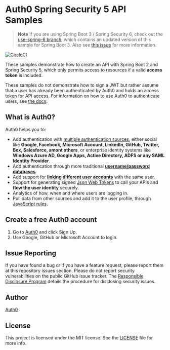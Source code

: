 # Auth0 Spring Security 5 API Samples

> **Note**
> If you are using Spring Boot 3 / Spring Security 6, check out the [use-spring-6 branch](https://github.com/auth0-samples/auth0-spring-security5-api-sample/tree/use-spring-6), which contains an updated version of this sample for Spring Boot 3. Also see [this issue](https://github.com/auth0-samples/auth0-spring-security5-api-sample/issues/25) for more information.

[![CircleCI](https://circleci.com/gh/auth0-samples/auth0-spring-security5-api-sample.svg?style=svg)](https://circleci.com/gh/auth0-samples/auth0-spring-security5-api-sample)

These samples demonstrate how to create an API with Spring Boot 2 and Spring Security 5, which only permits access to resources if a valid **access token** is included.

These samples do not demonstrate how to sign a JWT but rather assume that a user has already been authenticated by Auth0 and holds an access token for API access. For information on how to use Auth0 to authenticate users, see [the docs](https://auth0.com/docs).

## What is Auth0?

Auth0 helps you to:

* Add authentication with [multiple authentication sources](https://docs.auth0.com/identityproviders), either social like **Google, Facebook, Microsoft Account, LinkedIn, GitHub, Twitter, Box, Salesforce, amont others**, or enterprise identity systems like **Windows Azure AD, Google Apps, Active Directory, ADFS or any SAML Identity Provider**.
* Add authentication through more traditional **[username/password databases](https://docs.auth0.com/mysql-connection-tutorial)**.
* Add support for **[linking different user accounts](https://docs.auth0.com/link-accounts)** with the same user.
* Support for generating signed [Json Web Tokens](https://docs.auth0.com/jwt) to call your APIs and **flow the user identity** securely.
* Analytics of how, when and where users are logging in.
* Pull data from other sources and add it to the user profile, through [JavaScript rules](https://docs.auth0.com/rules).

## Create a free Auth0 account

1. Go to [Auth0](https://auth0.com/signup) and click Sign Up.
2. Use Google, GitHub or Microsoft Account to login.

## Issue Reporting

If you have found a bug or if you have a feature request, please report them at this repository issues section. Please do not report security vulnerabilities on the public GitHub issue tracker. The [Responsible Disclosure Program](https://auth0.com/whitehat) details the procedure for disclosing security issues.

## Author

[Auth0](https://auth0.com)

## License

This project is licensed under the MIT license. See the [LICENSE](LICENSE) file for more info.
